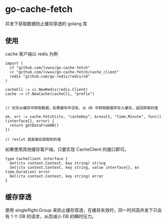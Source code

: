 # go-cache-fetch

并发下获取数据防止缓存穿透的 golang 库

## 使用

cache 客户端以 redis 为例

```golang
import (
  cf "github.com/lvwxx/go-cache-fetch"
  cc "github.com/lvwxx/go-cache-fetch/cache_client"
  redis "github.com/go-redis/redis/v8"
)

cacheCli := cc.NewRedis(redis.Client)
cache := cf.NewCache(cacheCli, "prefix") 


// 优先从缓存中获取数据，如果缓存中没有，从 db 中获取数据并存入缓存，返回获取的值

ok, err := cache.Fetch(ctx, "cacheKey", &result, "time.Minute", func() (interface{}, error) {
  return getDataFromDB()
})

// reslut 就是最后获取到的值
```

如果使用其他缓存客户端，只要实现 CacheClient 的接口即可。

```golang
type CacheClient interface {
  Get(ctx context.Context, key string) string
  Set(ctx context.Context, key string, value interface{}, ex time.Duration) error
  Del(ctx context.Context, key string) error
}
```

## 缓存穿透

使用 singleflight.Group 来防止缓存穿透，在缓存失效时，同一时间高并发下只会有 1 个 DB 的请求，从而减小 DB 的瞬时压力。

